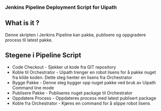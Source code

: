 ### Jenkins Pipeline Deployment Script for Uipath ###

## What is it ? ##
Denne skripten i Jenkins Pipeline kan pakke, publisere og oppgradere process til latest pakke.

## Stegene i Pipeline Script ##

* Code Checkout  - Sjekker ut kode fra GIT repository
* Koble til Orchestrator - Uipath trenger en robot lisens for å pakke nuget fra kilde koden. Dette steg henter en lisens fra Orchestrator
* Bygge Pakke  - Denne steg bygger opp nuget pakke ved bruk av Uipath Command line mode
* Publisere Pakke - Publiseres nuget package til Orchestrator
* Oppdatere Process - Oppdateres process med latest publisert package
* Koble fra Orchestrator - Kjøres en command for å slippe robot lisens